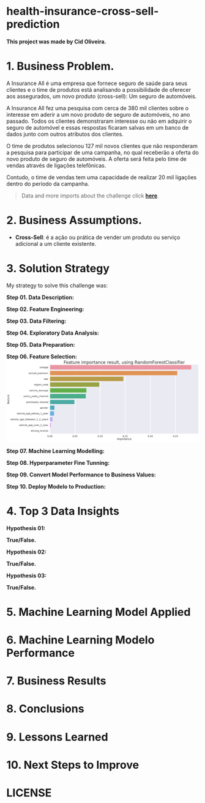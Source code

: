 # health-insurance-cross-sell-prediction

#### This project was made by Cid Oliveira.

# 1. Business Problem.

A Insurance All é uma empresa que fornece seguro de saúde para seus clientes e o time de produtos está analisando a possibilidade de oferecer aos assegurados, um novo produto (cross-sell): Um seguro de automóveis.

A Insurance All fez uma pesquisa com cerca de 380 mil clientes sobre o interesse em aderir a um novo produto de seguro de automóveis, no ano passado. Todos os clientes demonstraram interesse ou não em adquirir o seguro de automóvel e essas respostas ficaram salvas em um banco de dados junto com outros atributos dos clientes.

O time de produtos selecionou 127 mil novos clientes que não responderam a pesquisa para participar de uma campanha, no qual receberão a oferta do novo produto de seguro de automóveis. A oferta será feita pelo time de vendas através de ligações telefônicas.

Contudo, o time de vendas tem uma capacidade de realizar 20 mil ligações dentro do período da campanha.

> Data and more imports about the challenge click **[here](https://www.kaggle.com/anmolkumar/health-insurance-cross-sell-prediction)**.

# 2. Business Assumptions.
* **Cross-Sell**: é a ação ou prática de vender um produto ou serviço adicional a um cliente existente.

# 3. Solution Strategy

My strategy to solve this challenge was:

**Step 01. Data Description:**

**Step 02. Feature Engineering:**

**Step 03. Data Filtering:**

**Step 04. Exploratory Data Analysis:**

**Step 05. Data Preparation:**

**Step 06. Feature Selection:** 
![enter image description here](https://github.com/cidosjr/health-insurance-cross-sell-prediction/blob/main/img/feature_importance.png?raw=true)

**Step 07. Machine Learning Modelling:**

**Step 08. Hyperparameter Fine Tunning:**

**Step 09. Convert Model Performance to Business Values:**

**Step 10. Deploy Modelo to Production:**

# 4. Top 3 Data Insights

**Hypothesis 01:**

**True/False.**

**Hypothesis 02:**

**True/False.**

**Hypothesis 03:**

**True/False.**

# 5. Machine Learning Model Applied

# 6. Machine Learning Modelo Performance

# 7. Business Results

# 8. Conclusions

# 9. Lessons Learned

# 10. Next Steps to Improve

# LICENSE


